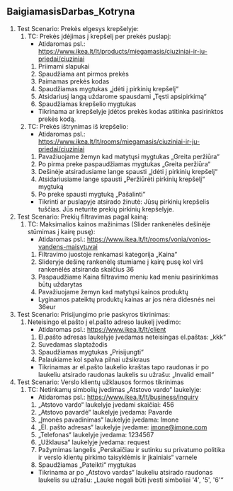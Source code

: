 ﻿## BaigiamasisDarbas_Kotryna
1. Test Scenario: Prekės elgesys krepšelyje:
    1. TC: Prekės įdėjimas į krepšelį per prekės puslapį:
        - Atidaromas psl.: https://www.ikea.lt/lt/products/miegamasis/ciuziniai-ir-ju-priedai/ciuziniai
        1. Priimami slapukai
        2. Spaudžiama ant pirmos prekės 
        3. Paimamas prekės kodas
        4. Spaudžiamas mygtukas „įdėti į pirkinių krepšelį“
        5. Atsidariusį langą uždarome spausdami „Tęsti apsipirkimą“
        6. Spaudžiamas krepšelio mygtukas
        - Tikrinama ar krepšelyje įdėtos prekės kodas atitinka pasirinktos prekės kodą.
    2. TC: Prekės ištrynimas iš krepšelio:
        - Atidaromas psl.: https://www.ikea.lt/lt/rooms/miegamasis/ciuziniai-ir-ju-priedai/ciuziniai
        1. Pavažiuojame žemyn kad matytųsi mygtukas „Greita peržiūra“
        2. Po pirma preke paspaudžiamas mygtukas „Greita peržiūra“
        3. Dešinėje atsiradusiame lange spausti „Įdėti į pirkinių krepšelį“
        4. Atsidariusiame lange spausti „Peržiūrėti pirkinių krepšelį“ mygtuką
        5. Po preke spausti mygtuką „Pašalinti“
        - Tikrinti ar puslapyje atsirado žinutė: Jūsų pirkinių krepšelis tuščias. Jūs neturite prekių pirkinių krepšelyje.
2. Test Scenario: Prekių filtravimas pagal kainą:
    1. TC: Maksimalios kainos mažinimas (Slider rankenėlės dešinėje stūmimas į kairę pusę):
        - Atidaromas psl.: https://www.ikea.lt/lt/rooms/vonia/vonios-vandens-maisytuvai
        1. Filtravimo juostoje renkamasi kategorija „Kaina“
        2. Slideryje dešinę rankenėlę stumiame į kairę pusę kol virš rankenėlės atsiranda skaičius 36
        3. Paspaudžiame Kaina filtravimo meniu kad meniu pasirinkimas būtų uždarytas
        4. Pavažiuojame žemyn kad matytųsi kainos produktų
        - Lyginamos pateiktų produktų kainas ar jos nėra didesnės nei 36eur
3. Test Scenario: Prisijungimo prie paskyros tikrinimas:
    1. Neteisingo el.pašto į el.pašto adreso laukelį įvedimo:
        - Atidaromas psl.: https://www.ikea.lt/lt/client
        1. El.pašto adresas laukelyje įvedamas neteisingas el.paštas: „kkk“
        2. Suvedamas slaptažodis
        3. Spaudžiamas mygtukas „Prisijungti“
        4. Palaukiame kol spalva pilnai užsikraus
        - Tikrinamas ar el.pašto laukelio kraštas tapo raudonas ir po laukeliu atsirado raudonas laukelis su užrašu: „Invalid email“
4. Test Scenario: Verslo klientų užklausos formos tikrinimas
    1. TC: Netinkamų simbolių įvedimas „Atstovo vardo“ laukelyje:
        - Atidaromas psl.: https://www.ikea.lt/lt/business/inquiry
        1. „Atstovo vardo“ laukelyje įvedami skaičiai: 456
        2. „Atstovo pavardė“ laukelyje įvedama: Pavarde
        3. „Įmonės pavadinimas“ laukelyje įvedama: Imone
        4. „El. pašto adresas“ laukelyje įvedame: imone@imone.com
        5. „Telefonas“ laukelyje įvedama: 1234567
        6. „Užklausa“ laukelyje įvedama: request
        7. Pažymimas langelis „Perskaičiau ir sutinku su privatumo politika ir verslo klientų pirkimo taisyklėmis ir įkainiais“ varnele
        8. Spaudžiamas „Pateikti“ mygtukas
        - Tikrinama ar po „Atstovo vardas“ laukeliu atsirado raudonas laukelis su užrašu: „Lauke negali būti įvesti simboliai '4', '5', '6'“ 
